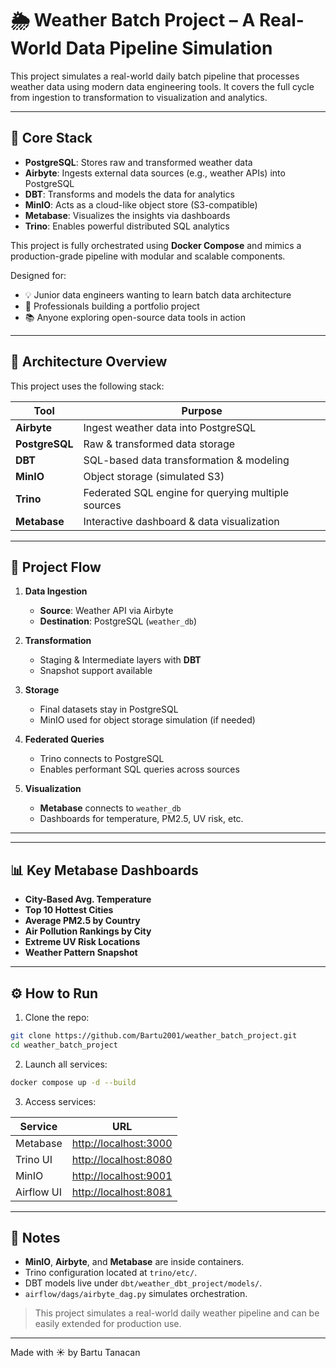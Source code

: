 # 🌦️ Weather Batch Project – A Real-World Data Pipeline Simulation

This project simulates a real-world daily batch pipeline that processes weather data using modern data engineering tools. It covers the full cycle from ingestion to transformation to visualization and analytics.



---

## 🔧 Core Stack

- **PostgreSQL**: Stores raw and transformed weather data  
- **Airbyte**: Ingests external data sources (e.g., weather APIs) into PostgreSQL  
- **DBT**: Transforms and models the data for analytics  
- **MinIO**: Acts as a cloud-like object store (S3-compatible)  
- **Metabase**: Visualizes the insights via dashboards  
- **Trino**: Enables powerful distributed SQL analytics  

This project is fully orchestrated using **Docker Compose** and mimics a production-grade pipeline with modular and scalable components.

Designed for:

- 💡 Junior data engineers wanting to learn batch data architecture  
- 🧠 Professionals building a portfolio project  
- 📚 Anyone exploring open-source data tools in action  

---

## 🧩 Architecture Overview

This project uses the following stack:

| Tool           | Purpose                                            |
| -------------- | -------------------------------------------------- |
| **Airbyte**    | Ingest weather data into PostgreSQL                |
| **PostgreSQL** | Raw & transformed data storage                     |
| **DBT**        | SQL-based data transformation & modeling           |
| **MinIO**      | Object storage (simulated S3)                      |
| **Trino**      | Federated SQL engine for querying multiple sources |
| **Metabase**   | Interactive dashboard & data visualization         |

---

## 🚀 Project Flow

1. **Data Ingestion**

   * **Source**: Weather API via Airbyte
   * **Destination**: PostgreSQL (`weather_db`)

2. **Transformation**

   * Staging & Intermediate layers with **DBT**
   * Snapshot support available

3. **Storage**

   * Final datasets stay in PostgreSQL
   * MinIO used for object storage simulation (if needed)

4. **Federated Queries**

   * Trino connects to PostgreSQL
   * Enables performant SQL queries across sources

5. **Visualization**

   * **Metabase** connects to `weather_db`
   * Dashboards for temperature, PM2.5, UV risk, etc.

---


---

## 📊 Key Metabase Dashboards

* **City-Based Avg. Temperature**
* **Top 10 Hottest Cities**
* **Average PM2.5 by Country**
* **Air Pollution Rankings by City**
* **Extreme UV Risk Locations**
* **Weather Pattern Snapshot**

---

## ⚙️ How to Run

1. Clone the repo:

```bash
git clone https://github.com/Bartu2001/weather_batch_project.git
cd weather_batch_project
```

2. Launch all services:

```bash
docker compose up -d --build
```

3. Access services:

| Service    | URL                                            |
| ---------- | ---------------------------------------------- |
| Metabase   | [http://localhost:3000](http://localhost:3000) |
| Trino UI   | [http://localhost:8080](http://localhost:8080) |
| MinIO      | [http://localhost:9001](http://localhost:9001) |
| Airflow UI | [http://localhost:8081](http://localhost:8081) |

---

## 🧠 Notes

* **MinIO**, **Airbyte**, and **Metabase** are inside containers.
* Trino configuration located at `trino/etc/`.
* DBT models live under `dbt/weather_dbt_project/models/`.
* `airflow/dags/airbyte_dag.py` simulates orchestration.

> This project simulates a real-world daily weather pipeline and can be easily extended for production use.

---

Made with ☀️ by Bartu Tanacan
